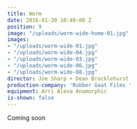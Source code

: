 ```yaml
---
title: Worm
date: 2016-01-30 10:49:00 Z
position: 9
image: "/uploads/worm-wide-home-01.jpg"
images:
- "/uploads/worm-wide-01.jpg"
- "/uploads/worm-wide-04.jpg"
- "/uploads/worm-wide-03.jpg"
- "/uploads/worm-wide-06.jpg"
- "/uploads/worm-wide-08.jpg"
director: Joe Sharp + Dean Brocklehurst
production-company: 'Rubber Goat Films '
equipment: Arri Alexa Anamorphic
is-shown: false
---
```


Coming soon